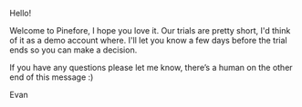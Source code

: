 Hello!

Welcome to Pinefore, I hope you love it. Our trials are pretty short, I'd think of it as a demo account where. I'll let you know a few days before the trial ends so you can make a decision.

If you have any questions please let me know, there’s a human on the other end of this message :)

Evan
